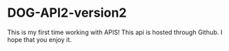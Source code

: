 # DOG-API2-version2

This is my first time working with APIS! This api is hosted through Github. I hope that you enjoy it.
